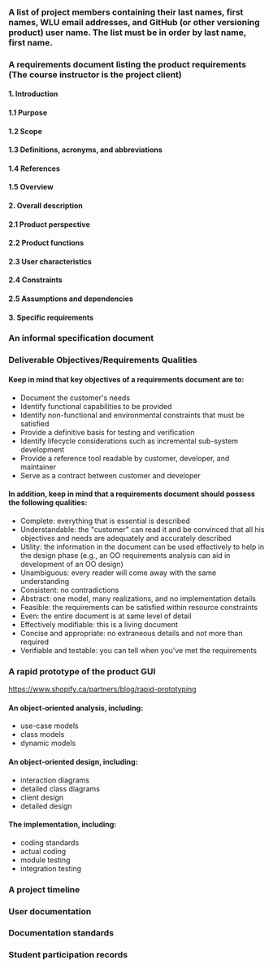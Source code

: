 ### A list of project members containing their last names, first names, WLU email addresses, and GitHub (or other versioning product) user name. The list must be in order by last name, first name.


### A requirements document listing the product requirements (The course instructor is the project client)


#### 1. Introduction
#### 1.1 Purpose
#### 1.2 Scope
#### 1.3 Definitions, acronyms, and abbreviations
#### 1.4 References
#### 1.5 Overview
#### 2. Overall description
#### 2.1 Product perspective
#### 2.2 Product functions
#### 2.3 User characteristics
#### 2.4 Constraints
#### 2.5 Assumptions and dependencies
#### 3. Specific requirements 

### An informal specification document  

### Deliverable Objectives/Requirements Qualities

#### Keep in mind that key objectives of a requirements document are to: 
* Document the customer's needs
* Identify functional capabilities to be provided
* Identify non-functional and environmental constraints that must be satisfied
* Provide a definitive basis for testing and verification
* Identify lifecycle considerations such as incremental sub-system development
* Provide a reference tool readable by customer, developer, and maintainer
* Serve as a contract between customer and developer


#### In addition, keep in mind that a requirements document should possess the following qualities:

* Complete: everything that is essential is described
* Understandable: the "customer" can read it and be convinced that all his objectives and needs are adequately and accurately described
* Utility: the information in the document can be used effectively to help in the design phase (e.g., an OO requirements analysis can aid in development of an OO design)
* Unambiguous: every reader will come away with the same understanding
* Consistent: no contradictions
* Abstract: one model, many realizations, and no implementation details
* Feasible: the requirements can be satisfied within resource constraints
* Even: the entire document is at same level of detail
* Effectively modifiable: this is a living document
* Concise and appropriate: no extraneous details and not more than required
* Verifiable and testable: you can tell when you've met the requirements


### A rapid prototype of the product GUI
https://www.shopify.ca/partners/blog/rapid-prototyping


#### An object-oriented analysis, including:
* use-case models
* class models
* dynamic models


#### An object-oriented design, including:
* interaction diagrams
* detailed class diagrams
* client design
* detailed design


#### The implementation, including:
* coding standards
* actual coding
* module testing
* integration testing

### A project timeline

### User documentation

### Documentation standards

### Student participation records
